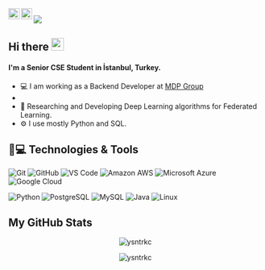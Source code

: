 <a href="https://twitter.com/yasintrkc">
  <img align="left" alt="Yasin's Twitter" width="22px" src="https://raw.githubusercontent.com/peterthehan/peterthehan/master/assets/twitter.svg" />
</a>
<a href="https://www.linkedin.com/in/yasintarakci/">
  <img align="left" alt="Yasin's LinkedIn" width="22px" src="https://raw.githubusercontent.com/peterthehan/peterthehan/master/assets/linkedin.svg" />
</a>

![](https://visitor-badge.glitch.me/badge?page_id=ysntrkc.ysntrkc)
<br/>

## Hi there <img src="https://media.giphy.com/media/hvRJCLFzcasrR4ia7z/giphy.gif" width="25px"></a>

#### I'm a Senior CSE Student in İstanbul, Turkey.

* 💻 I am working as a Backend Developer at [MDP Group](https://www.linkedin.com/company/digitalmdp)
* 
* 📄 Researching and Developing Deep Learning algorithms for Federated Learning.
* ⚙️ I use mostly Python and SQL.

## 🚀💻 Technologies & Tools
![Git](https://img.shields.io/badge/-Git-black?style=flat-square&logo=git)
![GitHub](https://img.shields.io/badge/-GitHub-181717?style=flat-square&logo=github)
![VS Code](https://img.shields.io/badge/-VS%20Code-007ACC?style=flat-square&logo=visual-studio-code)
![Amazon AWS](https://img.shields.io/badge/Amazon%20AWS-232F3E?style=flat-square&logo=amazon-aws)
![Microsoft Azure](https://img.shields.io/badge/Microsoft%20Azure-232F7E?style=flat-square&logo=microsoft-azure)
![Google Cloud](https://img.shields.io/badge/Google%20Cloud-black?style=flat-square&logo=google-cloud)

![Python](https://img.shields.io/badge/-Python-black?style=flat-square&logo=Python)
![PostgreSQL](https://img.shields.io/badge/-PostgreSQL-336791?style=flat-square&logo=postgresql)
![MySQL](https://img.shields.io/badge/-MySQL-black?style=flat-square&logo=mysql)
![Java](https://img.shields.io/badge/Java-orange?style=flat-square&logo=java)
![Linux](https://img.shields.io/badge/Linux-black?style=flat-square&logo=linux)

## My GitHub Stats

<p align="center"><img src="https://github-readme-stats.vercel.app/api/top-langs?username=ysntrkc&show_icons=true&theme=gotham&locale=en&layout=compact" alt="ysntrkc"/>
<p align="center"> <img src="https://github-readme-stats.vercel.app/api?username=ysntrkc&count_private=false&show_icons=true&include_all_commits=true&theme=gotham" alt="ysntrkc"/>
